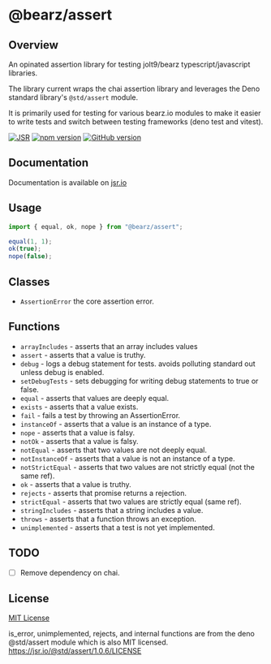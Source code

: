 # @bearz/assert

## Overview

An opinated assertion library for testing jolt9/bearz typescript/javascript
libraries. 

The library current wraps the chai assertion library
and leverages the Deno standard library's `@std/assert` module.
 
It is primarily used for testing for various bearz.io modules to make it
easier to write tests and switch between testing frameworks (deno test and vitest).

[![JSR](https://jsr.io/badges/@bearz/assert)](https://jsr.io/@bearz/assert)
[![npm version](https://badge.fury.io/js/@bearz%2Fassert.svg)](https://badge.fury.io/js/@bearz%2Fassert)
[![GitHub version](https://badge.fury.io/gh/bearz-io%2Fjs-assert.svg)](https://badge.fury.io/gh/bearz-io%2Fjs-assert)

## Documentation

Documentation is available on [jsr.io](https://jsr.io/@bearz/assert/doc)

## Usage
```typescript
import { equal, ok, nope } from "@bearz/assert";

equal(1, 1);
ok(true);
nope(false);
```

## Classes

- `AssertionError` the core assertion error.

## Functions

- `arrayIncludes` - asserts that an array includes values
- `assert` - asserts that a value is truthy.
- `debug` - logs a debug statement for tests. avoids polluting standard out unless debug is enabled.
- `setDebugTests` - sets debugging for writing debug statements to true or false.
- `equal` - asserts that values are deeply equal.
- `exists` - asserts that a value exists.
- `fail` - fails a test by throwing an AssertionError.
- `instanceOf` - asserts that a value is an instance of a type.
- `nope` - asserts that a value is falsy.
- `notOk` - asserts that a value is falsy.
- `notEqual` - asserts that two values are not deeply equal.
- `notInstanceOf` - asserts that a value is not an instance of a type.
- `notStrictEqual` - asserts that two values are not strictly equal (not the same ref).
- `ok` - asserts that a value is truthy.
- `rejects` - asserts that promise returns a rejection.
- `strictEqual` - asserts that two values are strictly equal (same ref).
- `stringIncludes` - asserts that a string includes a value.
- `throws` - asserts that a function throws an exception.
- `unimplemented` - asserts that a test is not yet implemented.

## TODO

- [ ] Remove dependency on chai. 

## License

[MIT License](./LICENSE.md)

is_error, unimplemented, rejects, and internal functions are from
the deno @std/assert module which is also MIT licensed.
https://jsr.io/@std/assert/1.0.6/LICENSE